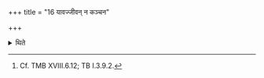 +++
title = "16 यावज्जीवन् न कञ्चन"

+++

<details><summary>थिते</summary>

16. As long as the (the sacrificer) is living, he should not come down (from the seat).[^1]   

[^1]: Cf. TMB XVIII.6.12; TB I.3.9.2. 
</details>
